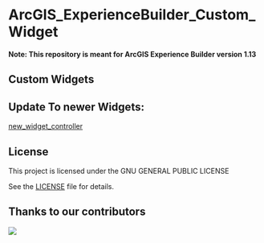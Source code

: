 # ArcGIS_ExperienceBuilder_Custom_Widget

**Note: This repository is meant for ArcGIS Experience Builder version 1.13**

## Custom Widgets

## Update To newer Widgets:

[new_widget_controller](new_widget_controller/new_widget_controller.md)

## License
This project is licensed under the GNU GENERAL PUBLIC LICENSE

See the [LICENSE](LICENSE) file for details.
## Thanks to our contributors

<a href="https://github.com/KPCOFGS/ArcGIS_ExperienceBuilder_Custom_Widget/graphs/contributors">
  <img src="https://contrib.rocks/image?repo=KPCOFGS/ArcGIS_ExperienceBuilder_Custom_Widget" />
</a>
